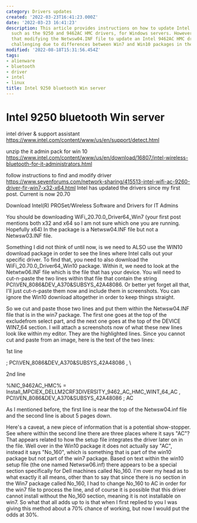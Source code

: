 ```yaml
---
category: Drivers updates
created: '2022-03-23T16:41:23.000Z'
date: '2022-03-23 16:41:23'
description: This article provides instructions on how to update Intel Bluetooth drivers,
  such as the 9250 and 9462AC HMC drivers, for Windows servers. However, it highlights
  that modifying the Netwsw04.INF file to update an Intel 9462AC HMC driver may be
  challenging due to differences between Win7 and Win10 packages in the 'No_160' section.
modified: '2022-08-18T15:31:56.454Z'
tags:
- alienware
- bluetooth
- driver
- intel
- linux
title: Intel 9250 bluetooth Win server
---
```


# Intel 9250 bluetooth Win server

intel driver & support assistant
https://www.intel.com/content/www/us/en/support/detect.html

unzip the it admin pack for win 10
https://www.intel.com/content/www/us/en/download/16807/intel-wireless-bluetooth-for-it-administrators.html

follow instructions to find and modify driver
https://www.sevenforums.com/network-sharing/415513-intel-wifi-ac-9260-driver-fir-win7-x32-x64.html
Intel has updated the drivers since my first post. Current is now 20.70

Download Intel(R) PROSet/Wireless Software and Drivers for IT Admins

You should be downloading WiFi_20.70.0_Driver64_Win7 (your first post mentions both x32 and x64 so I am not sure which one you are running. Hopefully x64) In the package is a Netwsw04.INF file but not a Netwsw03.INF file.

Something I did not think of until now, is we need to ALSO use the WIN10 download package in order to see the lines where Intel calls out your specific driver. To find that, you need to also download the WiFi_20.70.0_Driver64_Win10 package. Within it, we need to look at the Netwtw06.INF file which is the file that has your device. You will need to cut-n-paste the two lines within that file that contain the string PCI\VEN_8086&DEV_A370&SUBSYS_42A48086. Or better yet forget all that, I'll just cut-n-paste them now and include them in screenshots. You can ignore the Win10 download altogether in order to keep things straight.

So we cut and paste those two lines and put them within the Netwsw04.INF file that is in the win7 package. The first one goes at the top of the excludefrom select part, and the next one goes at the top of the DEVICE WIN7_64 section. I will attach a screenshots now of what these new lines look like within my editor. They are the highlighted lines. Since you cannot cut and paste from an image, here is the text of the two lines:

1st line

; PCI\VEN_8086&DEV_A370&SUBSYS_42A48086 , \

2nd line

%NIC_9462AC_HMC% = Install_MPCIEX_DELLM2CRF3DIVERSITY_9462_AC_HMC_WINT_64_AC , PCI\VEN_8086&DEV_A370&SUBSYS_42A48086 ; AC

As I mentioned before, the first line is near the top of the Netwsw04.inf file and the second line is about 5 pages down.

Here's a caveat, a new piece of information that is a potential show-stopper. See where within the second line there are three places where it says "AC"? That appears related to how the setup file integrates the driver later on in the file. Well over in the Win10 package it does not actually say "AC", instead it says "No_160", which is something that is part of the win10 package but not part of the win7 package. Based on text within the win10 setup file (the one named Netwsw06.inf) there appears to be a special section specifically for Dell machines called No_160. I'm over my head as to what exactly it all means, other than to say that since there is no section in the Win7 package called No_160, I had to change No_160 to AC in order for the win7 file to process the line, and of course it is possible that this driver cannot install without the No_160 section, meaning it is not installable on win7. So what that all adds up to is that when I first replied to you I was giving this method about a 70% chance of working, but now I would put the odds at 30%.
